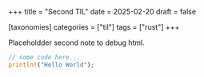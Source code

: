 +++
title = "Second TIL"
date = 2025-02-20
draft = false

[taxonomies]
categories = ["til"]
tags = ["rust"]
+++

Placeholdder second note to debug html.
```rust
// some code here...
println!("Hello World");
```